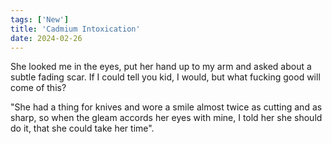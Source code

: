 ```yaml
---
tags: ['New']
title: 'Cadmium Intoxication'
date: 2024-02-26
---
```


She looked me in the eyes, put her hand up to my arm and asked about a subtle fading scar. If I could tell you kid, I would, but what fucking good will come of this?

"She had a thing for knives and wore a smile almost twice as cutting and as sharp, so when the gleam accords her eyes with mine, I told her she should do it, that she could take her time".
